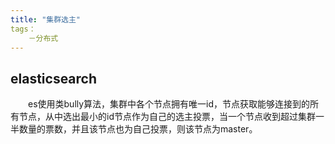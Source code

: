 ```yaml
---
title: "集群选主"
tags：
	－分布式
---
```


elasticsearch
-
&emsp;&emsp;es使用类bully算法，集群中各个节点拥有唯一id，节点获取能够连接到的所有节点，从中选出最小的id节点作为自己的选主投票，当一个节点收到超过集群一半数量的票数，并且该节点也为自己投票，则该节点为master。